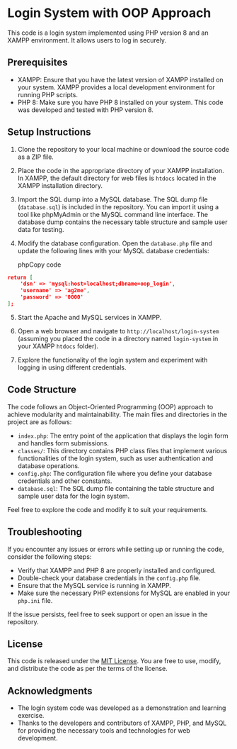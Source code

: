 
# Login System with OOP Approach

This code is a login system implemented using PHP version 8 and an XAMPP environment. It allows users to log in securely.

## Prerequisites

-   XAMPP: Ensure that you have the latest version of XAMPP installed on your system. XAMPP provides a local development environment for running PHP scripts.
-   PHP 8: Make sure you have PHP 8 installed on your system. This code was developed and tested with PHP version 8.

## Setup Instructions

1.  Clone the repository to your local machine or download the source code as a ZIP file.
    
2.  Place the code in the appropriate directory of your XAMPP installation. In XAMPP, the default directory for web files is `htdocs` located in the XAMPP installation directory.
    
3.  Import the SQL dump into a MySQL database. The SQL dump file (`database.sql`) is included in the repository. You can import it using a tool like phpMyAdmin or the MySQL command line interface. The database dump contains the necessary table structure and sample user data for testing.
    
4.  Modify the database configuration. Open the `database.php` file and update the following lines with your MySQL database credentials:
    
    phpCopy code
    
```json
return [
    'dsn' => 'mysql:host=localhost;dbname=oop_login',
    'username' => 'ag2me',
    'password' => '0000'
];
```
    
5.  Start the Apache and MySQL services in XAMPP.
    
6.  Open a web browser and navigate to `http://localhost/login-system` (assuming you placed the code in a directory named `login-system` in your XAMPP `htdocs` folder).
    
7.  Explore the functionality of the login system and experiment with logging in using different credentials.
    

## Code Structure

The code follows an Object-Oriented Programming (OOP) approach to achieve modularity and maintainability. The main files and directories in the project are as follows:

-   `index.php`: The entry point of the application that displays the login form and handles form submissions.
-   `classes/`: This directory contains PHP class files that implement various functionalities of the login system, such as user authentication and database operations.
-   `config.php`: The configuration file where you define your database credentials and other constants.
-   `database.sql`: The SQL dump file containing the table structure and sample user data for the login system.

Feel free to explore the code and modify it to suit your requirements.

## Troubleshooting

If you encounter any issues or errors while setting up or running the code, consider the following steps:

-   Verify that XAMPP and PHP 8 are properly installed and configured.
-   Double-check your database credentials in the `config.php` file.
-   Ensure that the MySQL service is running in XAMPP.
-   Make sure the necessary PHP extensions for MySQL are enabled in your `php.ini` file.

If the issue persists, feel free to seek support or open an issue in the repository.

## License

This code is released under the [MIT License](https://opensource.org/licenses/MIT). You are free to use, modify, and distribute the code as per the terms of the license.

## Acknowledgments

-   The login system code was developed as a demonstration and learning exercise.
-   Thanks to the developers and contributors of XAMPP, PHP, and MySQL for providing the necessary tools and technologies for web development.
